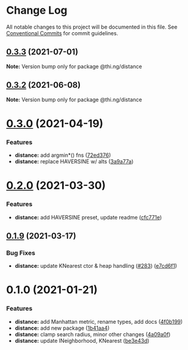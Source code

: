 # Change Log

All notable changes to this project will be documented in this file.
See [Conventional Commits](https://conventionalcommits.org) for commit guidelines.

## [0.3.3](https://github.com/thi-ng/umbrella/compare/@thi.ng/distance@0.3.2...@thi.ng/distance@0.3.3) (2021-07-01)

**Note:** Version bump only for package @thi.ng/distance





## [0.3.2](https://github.com/thi-ng/umbrella/compare/@thi.ng/distance@0.3.1...@thi.ng/distance@0.3.2) (2021-06-08)

**Note:** Version bump only for package @thi.ng/distance





# [0.3.0](https://github.com/thi-ng/umbrella/compare/@thi.ng/distance@0.2.2...@thi.ng/distance@0.3.0) (2021-04-19)


### Features

* **distance:** add argmin*() fns ([72ed376](https://github.com/thi-ng/umbrella/commit/72ed3760c7a6982bcab7d94666957cad90f4f0ef))
* **distance:** replace HAVERSINE w/ alts ([3a9a77a](https://github.com/thi-ng/umbrella/commit/3a9a77ab0fd06484f2fda5d67c7b151645436a32))





# [0.2.0](https://github.com/thi-ng/umbrella/compare/@thi.ng/distance@0.1.11...@thi.ng/distance@0.2.0) (2021-03-30)


### Features

* **distance:** add HAVERSINE preset, update readme ([cfc771e](https://github.com/thi-ng/umbrella/commit/cfc771eb21cf2574eaa2476eaee7920674cae9c3))





## [0.1.9](https://github.com/thi-ng/umbrella/compare/@thi.ng/distance@0.1.8...@thi.ng/distance@0.1.9) (2021-03-17)


### Bug Fixes

* **distance:** update KNearest ctor & heap handling ([#283](https://github.com/thi-ng/umbrella/issues/283)) ([e7cd6f1](https://github.com/thi-ng/umbrella/commit/e7cd6f134bb05d5d5e37e7e7ba241f984d94d98c))





# 0.1.0 (2021-01-21)


### Features

* **distance:** add Manhattan metric, rename types, add docs ([4f0b199](https://github.com/thi-ng/umbrella/commit/4f0b1992ccd3ee76fce7d9c7a5433adb80b029a2))
* **distance:** add new package ([1b41aa4](https://github.com/thi-ng/umbrella/commit/1b41aa46a8e2228f69df400195a08d05d2a9f235))
* **distance:** clamp search radius, minor other changes ([4a09a0f](https://github.com/thi-ng/umbrella/commit/4a09a0f6e7ab8f2276daca58758f86b68a050caf))
* **distance:** update INeighborhood, KNearest ([be3e43d](https://github.com/thi-ng/umbrella/commit/be3e43dcaf6a25f6de0f6ffb9f241d2f09362ecb))

